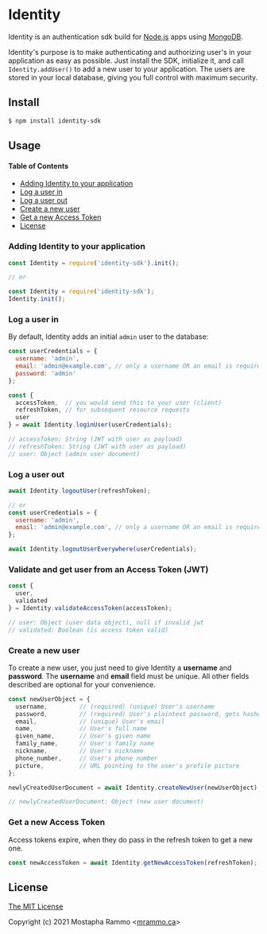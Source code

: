 # Identity
Identity is an authentication sdk build for [Node.js](https://nodejs.org/en/) apps using [MongoDB](https://www.mongodb.com/).

Identity's purpose is to make authenticating and authorizing user's in your application as easy as possible. Just install the SDK, initialize it, and call `Identity.addUser()`
to add a new user to your application. The users are stored in your local database, giving you full control with maximum security.

## Install
```bash
$ npm install identity-sdk 
```

## Usage

#### Table of Contents

* [Adding Identity to your application](#adding-identity-to-your-application)
* [Log a user in](#log-a-user-in)
* [Log a user out](#log-a-user-out)
* [Create a new user](#create-a-new-user)
* [Get a new Access Token](#get-a-new-access-token)
* [License](#license)

### Adding Identity to your application
```javascript
const Identity = require('identity-sdk').init();

// or

const Identity = require('identity-sdk');
Identity.init();
```

### Log a user in

By default, Identity adds an initial `admin` user to the database:
```javascript
const userCredentials = {
  username: 'admin',
  email: 'admin@example.com', // only a username OR an email is required, not both.
  password: 'admin'
};

const {
  accessToken,  // you would send this to your user (client)
  refreshToken, // for subsequent resource requests
  user
} = await Identity.loginUser(userCredentials);

// accessToken: String (JWT with user as payload)
// refreshToken: String (JWT with user as payload)
// user: Object (admin user document)
```

### Log a user out

```javascript
await Identity.logoutUser(refreshToken);

// or
const userCredentials = {
  username: 'admin',
  email: 'admin@example.com', // only a username OR an email is required, not both.
};

await Identity.logoutUserEverywhere(userCredentials);
```

### Validate and get user from an Access Token (JWT)

```javascript
const {
  user,
  validated
} = Identity.validateAccessToken(accessToken);

// user: Object (user data object), null if invalid jwt
// validated: Boolean (is access token valid)
```

### Create a new user

To create a new user, you just need to give Identity a **username** and **password**. 
The **username** and **email** field must be unique.
All other fields described are optional for your convenience.

```javascript
const newUserObject = {
  username,         // (required) (unique) User's username
  password,         // (required) User's plaintext password, gets hashed for you
  email,            // (unique) User's email
  name,             // User's full name
  given_name,       // User's given name
  family_name,      // User's family name
  nickname,         // User's nickname
  phone_number,     // User's phone number
  picture,          // URL pointing to the user's profile picture
};

newlyCreatedUserDocument = await Identity.createNewUser(newUserObject);

// newlyCreatedUserDocument: Object (new user document)
```

### Get a new Access Token

Access tokens expire, when they do pass in the refresh token to get a new one.

```javascript
const newAccessToken = await Identity.getNewAccessToken(refreshToken);
```

## License

[The MIT License](https://opensource.org/licenses/MIT)

Copyright (c) 2021 Mostapha Rammo <[mrammo.ca](https://mrammo.ca/)>





